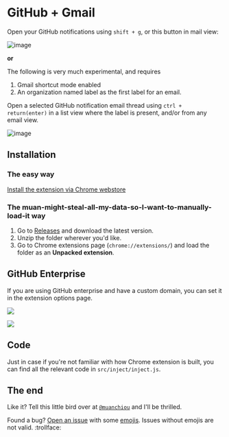 # GitHub + Gmail

Open your GitHub notifications using `shift + g`, or this button in mail view:

![image](https://f.cloud.github.com/assets/1153134/1699454/20634378-5f9f-11e3-999c-c0c5e3e96684.png)

**or** 

The following is very much experimental, and requires 

1. Gmail shortcut mode enabled 
2. An organization named label as the first label for an email.

Open a selected GitHub notification email thread using `ctrl + return(enter)` in a list view where the label is present, and/or from any email view.

![image](https://f.cloud.github.com/assets/1153134/1608782/cf8e3000-5514-11e3-9d48-0d7307065c2e.png)

## Installation

### The easy way

[Install the extension via Chrome webstore](https://chrome.google.com/webstore/detail/github-notification-helpe/gmhijkhbpihfmkmhmcfebmlkaekgmaje)

### The muan-might-steal-all-my-data-so-I-want-to-manually-load-it way

1. Go to [Releases](https://github.com/muan/github-gmail/releases) and download the latest version.
2. Unzip the folder wherever you'd like.
3. Go to Chrome extensions page (`chrome://extensions/`) and load the folder as an **Unpacked extension**.

## GitHub Enterprise

If you are using GitHub enterprise and have a custom domain, you can set it in the extension options page.

![](https://f.cloud.github.com/assets/1153134/1715451/2fcb1c8a-61b3-11e3-9960-1f3ef6a48f48.png)

![](https://f.cloud.github.com/assets/1153134/1714892/1e258442-61aa-11e3-9732-f18fbdc5af49.png)

## Code

Just in case if you're not familiar with how Chrome extension is built, you can find all the relevant code in `src/inject/inject.js`.

## The end

Like it? Tell this little bird over at [`@muanchiou`](https://twitter.com/muanchiou) and I'll be thrilled.

Found a bug? [Open an issue](https://github.com/muan/github-gmail/issues/new) with some [emojis](http://emoji.muan.co). Issues without emojis are not valid. :trollface:
